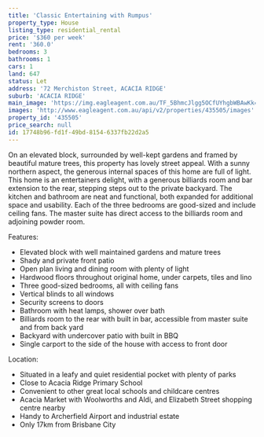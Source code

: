 ```yaml
---
title: 'Classic Entertaining with Rumpus'
property_type: House
listing_type: residential_rental
price: '$360 per week'
rent: '360.0'
bedrooms: 3
bathrooms: 1
cars: 1
land: 647
status: Let
address: '72 Merchiston Street, ACACIA RIDGE'
suburb: 'ACACIA RIDGE'
main_image: 'https://img.eagleagent.com.au/TF_5BhmcJlgg5OCfUYhgbWBAwKk=/1280x854/smart/https://s3-us-west-2.amazonaws.com/eagleagent-orig/images/6825021/422863742-image-M.jpg'
images: 'http://www.eagleagent.com.au/api/v2/properties/435505/images'
property_id: '435505'
price_search: null
id: 17748b96-fd1f-49bd-8154-6337fb22d2a5
---
```

On an elevated block, surrounded by well-kept gardens and framed by beautiful mature trees, this property has lovely street appeal. With a sunny northern aspect, the generous internal spaces of this home are full of light. This home is an entertainers delight, with a generous billiards room and bar extension to the rear, stepping steps out to the private backyard. The kitchen and bathroom are neat and functional, both expanded for additional space and usability. Each of the three bedrooms are good-sized and include ceiling fans. The master suite has direct access to the billiards room and adjoining powder room.

Features:

*  Elevated block with well maintained gardens and mature trees
*  Shady and private front patio
*  Open plan living and dining room with plenty of light
*  Hardwood floors throughout original home, under carpets, tiles and lino
*  Three good-sized bedrooms, all with ceiling fans
*  Vertical blinds to all windows
*  Security screens to doors
*  Bathroom with heat lamps, shower over bath
*  Billiards room to the rear with built in bar, accessible from master suite and from back yard
*  Backyard with undercover patio with built in BBQ
*  Single carport to the side of the house with access to front door

Location:

*  Situated in a leafy and quiet residential pocket with plenty of parks
*  Close to Acacia Ridge Primary School
*  Convenient to other great local schools and childcare centres
*  Acacia Market with Woolworths and Aldi, and Elizabeth Street shopping centre nearby
*  Handy to Archerfield Airport and industrial estate
*  Only 17km from Brisbane City